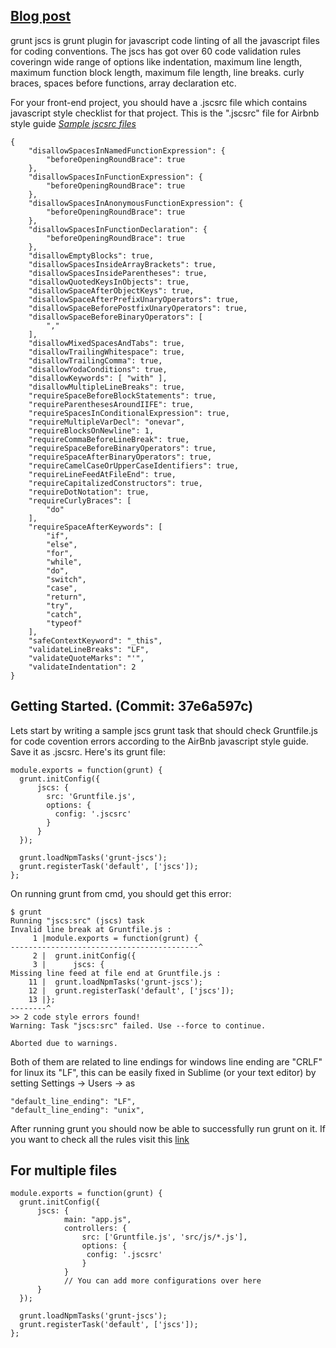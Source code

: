 ## [Blog post](http://grunt-tasks.com/grunt-jscs/ "grunt jscs")

grunt jscs is grunt plugin for javascript code linting of all the javascript files for coding conventions.
The jscs has got over 60 code validation rules coveringn wide range of options like indentation, maximum line length, maximum function block length, maximum file length, line breaks. curly braces, spaces before functions, array declaration etc.

For your front-end project, you should have a .jscsrc file which contains javascript style checklist for that project.
This is the ".jscsrc" file for Airbnb style guide
*[Sample jscsrc files](https://github.com/jscs-dev/node-jscs/tree/master/presets)*
```
{
    "disallowSpacesInNamedFunctionExpression": {
        "beforeOpeningRoundBrace": true
    },
    "disallowSpacesInFunctionExpression": {
        "beforeOpeningRoundBrace": true
    },
    "disallowSpacesInAnonymousFunctionExpression": {
        "beforeOpeningRoundBrace": true
    },
    "disallowSpacesInFunctionDeclaration": {
        "beforeOpeningRoundBrace": true
    },
    "disallowEmptyBlocks": true,
    "disallowSpacesInsideArrayBrackets": true,
    "disallowSpacesInsideParentheses": true,
    "disallowQuotedKeysInObjects": true,
    "disallowSpaceAfterObjectKeys": true,
    "disallowSpaceAfterPrefixUnaryOperators": true,
    "disallowSpaceBeforePostfixUnaryOperators": true,
    "disallowSpaceBeforeBinaryOperators": [
        ","
    ],
    "disallowMixedSpacesAndTabs": true,
    "disallowTrailingWhitespace": true,
    "disallowTrailingComma": true,
    "disallowYodaConditions": true,
    "disallowKeywords": [ "with" ],
    "disallowMultipleLineBreaks": true,
    "requireSpaceBeforeBlockStatements": true,
    "requireParenthesesAroundIIFE": true,
    "requireSpacesInConditionalExpression": true,
    "requireMultipleVarDecl": "onevar",
    "requireBlocksOnNewline": 1,
    "requireCommaBeforeLineBreak": true,
    "requireSpaceBeforeBinaryOperators": true,
    "requireSpaceAfterBinaryOperators": true,
    "requireCamelCaseOrUpperCaseIdentifiers": true,
    "requireLineFeedAtFileEnd": true,
    "requireCapitalizedConstructors": true,
    "requireDotNotation": true,
    "requireCurlyBraces": [
        "do"
    ],
    "requireSpaceAfterKeywords": [
        "if",
        "else",
        "for",
        "while",
        "do",
        "switch",
        "case",
        "return",
        "try",
        "catch",
        "typeof"
    ],
    "safeContextKeyword": "_this",
    "validateLineBreaks": "LF",
    "validateQuoteMarks": "'",
    "validateIndentation": 2
}
```

## Getting Started. (Commit: 37e6a597c)

Lets start by writing a sample jscs grunt task that should check Gruntfile.js for code covention errors according to the AirBnb javascript style guide. Save it as .jscsrc.
Here's its grunt file:

```
module.exports = function(grunt) {
  grunt.initConfig({
      jscs: {
        src: 'Gruntfile.js',
        options: {
          config: '.jscsrc'
        }
      }
  });

  grunt.loadNpmTasks('grunt-jscs');
  grunt.registerTask('default', ['jscs']);
};
```

On running grunt from cmd, you should get this error:

```
$ grunt
Running "jscs:src" (jscs) task
Invalid line break at Gruntfile.js :
     1 |module.exports = function(grunt) {
------------------------------------------^
     2 |  grunt.initConfig({
     3 |      jscs: {
Missing line feed at file end at Gruntfile.js :
    11 |  grunt.loadNpmTasks('grunt-jscs');
    12 |  grunt.registerTask('default', ['jscs']);
    13 |};
--------^
>> 2 code style errors found!
Warning: Task "jscs:src" failed. Use --force to continue.

Aborted due to warnings.
```

Both of them are related to line endings for windows line ending are "CRLF" for linux its "LF", this can be easily fixed in Sublime (or your text editor) by setting Settings -> Users -> as

```
"default_line_ending": "LF",
"default_line_ending": "unix",
```

After running grunt you should now be able to successfully run grunt on it.
If you want to check all the rules visit this [link](http://catatron.com/node-jscs/rules/ "jscs rules")

## For multiple files

```
module.exports = function(grunt) {
  grunt.initConfig({
      jscs: {
			main: "app.js",
			controllers: {
	        	src: ['Gruntfile.js', 'src/js/*.js'],
	        	options: {
	         	 config: '.jscsrc'
	        	}
			}
			// You can add more configurations over here
      }
  });

  grunt.loadNpmTasks('grunt-jscs');
  grunt.registerTask('default', ['jscs']);
};
```